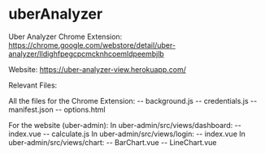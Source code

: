 # uberAnalyzer

Uber Analyzer Chrome Extension:
https://chrome.google.com/webstore/detail/uber-analyzer/lldighfpegcpcmcknhcoemldpeembjlb

Website: 
https://uber-analyzer-view.herokuapp.com/


Relevant Files:

All the files for the Chrome Extension:
-- background.js
-- credentials.js
-- manifest.json
-- options.html

For the website (uber-admin):
In uber-admin/src/views/dashboard:
-- index.vue
-- calculate.js
In uber-admin/src/views/login:
-- index.vue
In uber-admin/src/views/chart:
-- BarChart.vue
-- LineChart.vue
